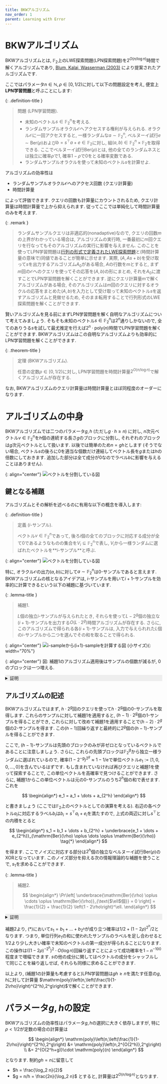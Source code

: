 ```yaml
---
title: BKWアルゴリズム
nav_order: 1
parent: Learning with Error
---
```


# BKWアルゴリズム
BKWアルゴリズムとは, $\mathbb{F}_2$上のLWE探索問題(LPN探索問題)を$2^{O(n/\log n)}$時間で解くアルゴリズムであり, [Blum, Kalai, Wasserman (2003)](https://dl.acm.org/doi/10.1145/792538.792543) により提案されたアルゴリズムです.

ここではパラメータ$n\in\mathbb{N},\rho\in[0,1/2)$に対して以下の問題設定を考え, 便宜上**LPN学習問題**と呼ぶことにします:

{: .definition-title }
> 問題 (LPN学習問題).
>
>- 未知のベクトル$s\in \mathbb{F}_2^n$を考える.
>- ランダムサンプルオラクル$\mathcal{O}$へアクセスする権利が与えられる. オラクル$\mathcal{O}$に一回アクセスすると, 一様ランダムな$a\sim \mathbb{F}_2^n$, ベルヌーイ試行$e\sim \mathrm{Ber}(\rho)$および$b=s^\top a + e \in \mathbb{F}_2$に対し, 組$(a,b) \in \mathbb{F}_2^n \times \mathbb{F}_2$を取得できる. ここでベルヌーイ試行$\mathrm{Ber}(\rho)$とは, 他の全てのランダムネスとは独立に確率$\rho$で$1$, 確率$1-\rho$で$0$をとる確率変数である.
>- ランダムサンプルオラクルを使って未知のベクトル$s$を計算せよ.

アルゴリズムの効率性は
- ランダムサンプルオラクル$\mathcal{O}$へのアクセス回数 (クエリ計算量)
- 時間計算量


によって評価できます.
クエリの回数も計算量にカウントされるため, クエリ計算量は時間計算量で上から抑えられます.
従ってここでは単純化して時間計算量のみを考えます.

{: .remark }
>ランダムサンプルクエリは非適応的(nonadaptive)なので, クエリの回数$m$の上界がわかっている場合は, アルゴリズムの実行時, 一番最初に$m$回クエリを行なってもそのアルゴリズムの実行に影響を与えません.
>このことを使ってLPN学習問題は[行列の形式で定義されたLWE探索問題](./index.md#探索問題)と(時間計算量の意味で)同値であることが簡単に示せます.
>実際, $(A,As+b)$を受け取って$s$を出力するアルゴリズム$A_0$がある場合, $A$の行数を$m$とすると, まず$m$回の$\mathcal{O}$へのクエリを使ってその応答を$(A,b)$の形にまとめ, それを$A_0$に渡すことでLPN学習問題を解くことができます.
>逆にクエリ計算量$m$で解くアルゴリズムがある場合, そのアルゴリズムは$m$回のクエリに対するオラクルの応答をまとめた$(A,b)$を入力として受け取って未知のベクトル$s$を返すアルゴリズムと見做せるため, そのまま転用することで行列形式のLWE探索問題を解くことができます.

賢いアルゴリズムを見る前にまずLPN学習問題を解く自明なアルゴリズムについて考えてみましょう.
そもそも未知のベクトル$s \in \mathbb{F}_2^n$は$2^n$通りしかないので, 全てのありうる$s$を試して最尤推定を行えば$2^{n}\cdot \mathrm{poly}(n)$時間でLPN学習問題を解くことができます.
BKWアルゴリズムはこの自明なアルゴリズムよりも効率的にLPN学習問題を解くことができます.

{: .theorem-title }
> 定理 (BKWアルゴリズム).
>
> 任意の定数$\rho\in[0,1/2)$に対し, LPN学習問題を時間計算量$2^{O(n/\log n)}$で解くアルゴリズムが存在する.

なお, BKWアルゴリズムのクエリ計算量は時間計算量とほぼ同程度のオーダーになります.


# アルゴリズムの中身
BKWアルゴリズムでは二つのパラメータ$g,h$ (ただし$g\cdot h \ge n$) に対し, $n$次元ベクトル$v\in \mathbb{F}_2^n$を$h$個の連続する長さ$g$のブロックに分割し, それぞれのブロックは$g$次元ベクトルとして扱います.
以後では簡単のため$n=gh$とします (そうでない場合, ベクトル$s$の後ろに$0$を適当な個数だけ連結してベクトル長を$g$または$h$の倍数にしておきます. 追加した部分は全て成分が$0$なのでラベル$b$に影響を与えることはありません).

{: align="center"}
![ベクトルを分割している図]({{site.baseurl}}/docs/learning_with_error/images/vector_split.svg)

## 鍵となる補題

アルゴリズムとその解析を述べるのに有用な以下の概念を導入します:

{: .definition-title }
> 定義 ($i$-サンプル).
>
> ベクトル$v \in \mathbb{F}_2^n$であって, 後ろ$i$個の全てのブロックに対応する成分が全て$0$であるようなものの集合を$V_i \subseteq \mathbb{F}_2^n$で表し, $V_i$から一様ランダムに選ばれたベクトルを**$i$-サンプル**と呼ぶ.

{: align="center"}
![ベクトルを分割している図]({{site.baseurl}}/docs/learning_with_error/images/i-sample.svg)

特に, オラクル$\mathcal{O}$の出力$(a,b)$に対して$a \sim \mathbb{F}_2^n$は$0$-サンプルであると言えます.
BKWアルゴリズムの核となるアイデアは, $i$-サンプルを用いて$i+1$-サンプルを効率的に計算できるという以下の補題に基づいています.

{: .lemma-title }
> 補題1.
>
> $L$個の独立$i$-サンプルが与えられたとき, それらを使って$L-2^g$個の独立な$(i+1)$-サンプルを出力する$O(L\cdot 2^g)$時間アルゴリズムが存在する. さらに, このアルゴリズムで得られる各$(i+1)$-サンプルは, 入力で与えられれた$L$個の$i$-サンプルから二つを選んでその和を取ることで得られる.
 

{: align="center"}
![i-sampleから(i+1)-sampleを計算する図 (小サイズ)]({{site.baseurl}}/docs/learning_with_error/images/i-sample_lemma.svg){: width="70%"}

{: align="center"}
図: 補題1のアルゴリズム適用後はサンプルの個数が減るが, $0$のブロックは一つ増える.

<details markdown="1" style="background-color: #eee;">
<summary style="display: list-item">証明</summary>

証明のアイデアは非常に単純で, $L$個  の$i$-サンプルを$2^g$個のクラスと呼ばれる部分集合に分割し, それぞれのクラス内で二つのベクトルを選んで和を取ることで$(i+1)$-サンプルを得るというものです.


まず, $i$-サンプル$v \in V_i$は後ろ$i$個のブロックが全て$0$であるようなベクトルであるため, 後ろから$i+1$個目のブロックは非ゼロであることがわかります (本当は各成分がランダムに決まるのでものすごく小さい確率でこのブロックの全ての成分$0$になりますが, ここでは無視します).
この非ゼロのブロックは$g$ビット文字列であり$2^g$通り存在します.
従ってこのブロックに基づいて与えられた$i$-サンプルを$2^g$個のクラスに分割することができます.

各クラス$S$に対し, 一様ランダムに$x \sim S$を選び, 多重集合$S'=\\{x + y \colon y \in S\\}$を構成します.
これらのベクトル$x,y$は同じクラスに属するため, その和$x+y$は後ろから$i+1$個目のブロックの全成分が$0$となるため, $V_{i+1}$の元になります.
なお, $S'$の全ての元は共通の$x$に対して$x + y$という形で表されますが, 
$y$は先頭$h-i$個のブロックが全て独立一様ランダムなブロックであるため, 各$x+y$は$(i+1)$-サンプルとなり, しかも$y$の独立性から$S'$の元もまた独立です.

アルゴリズムは
全てのクラスに対してこの操作を繰り返し, $S'$の和集合を出力します.
先ほどの議論から, 確かにこれは$(i+1)$-サンプルとなります.
なお, 各クラスに対し$\left| S' \right| = \left| S \right| - 1$であり, クラスは$2^g$個あるため, この操作は$O(L\cdot 2^g)$時間で完了し,
アルゴリズムの出力は$ |S| - 2^g$ 個の$(i+1)$-サンプルとなります.
$\square$
</details>


## アルゴリズムの記述

BKWアルゴリズムではまず, $h \cdot 2^g$回のクエリを使って$h\cdot 2^g$個の$0$-サンプルを取得します.
これらのサンプルに対して補題1を適用すると, $(h-1)\cdot 2^g$個の$1$-サンプルを得ることができ,
これらに対して改めて補題1を適用することで$(h-2)\cdot 2^g$個の$2$-サンプルを得ます.
この$(h-1)$回繰り返すと最終的に$2^g$個の$(h-1)$-サンプルを得ることができます.

ここで, $(h-1)$-サンプルは先頭のブロックのみが非ゼロとなっているベクトルであることに注意しましょう.
さらに, これらの先頭ブロックは$\mathbb{F}_2^g$から独立一様ランダムに選ばれているので, 確率$(1-2^{-g})^{2^g}\approx 1-1/\mathrm{e}$で単位ベクトル$e_1:=[1,0,0,\dots,0]$を含んでいるはずです.
もし含まれていなければ再びクエリと補題1を使って探索することで, この単位ベクトルを高確率で見つけることができます.
さらに, 補題1からこの単位ベクトルは元の$0$-サンプルのうち$2^h$個の和で表せます. これを

$$
  \begin{align*}
    e_1 = a_1 + \dots + a_{2^h}
  \end{align*}
$$

と書きましょう (ここでは$\mathbb{F}_2$上のベクトルとしての演算を考える).
右辺の各ベクトル$a_i$に対応するラベル$b_i$は$b_i = s^\top a_i + e_i$を満たすので, 上式の両辺に対し$s^\top$との内積をとると

$$
  \begin{align*}
    s_1 = b_1 + \dots + b_{2^h} + \underbrace{e_1 + \dots + e_{2^h}}_{\mathrm{Ber}(\rho) \oplus \dots \oplus \mathrm{Ber}(\rho)} \tag{*}
  \end{align*}
$$

を得ます. ここでノイズに対応する部分は$2^h$個の独立なベルヌーイ試行$\mathrm{Ber}(\rho)$のXORとなっています.
このノイズ部分を抑える次の情報理論的な補題を使うことで, $s_1$を求めることができます.

{: .lemma-title }
> 補題2.
>
>$$
  \begin{align*}
    \Pr\left[ \underbrace{\mathrm{Ber}(\rho) \oplus \cdots \oplus \mathrm{Ber}(\rho)}_{\text{$\ell$個}} = 0 \right] = \frac{1}{2} + \frac{1}{2} \left(1 - 2\rho\right)^\ell.
  \end{align*}
>$$
<details markdown="1" style="background-color: #eee;">
<summary style="display: list-item">証明</summary>

  証明は$\ell$に関する帰納法で示します.
  記法の簡単のため, 主張の左辺を$p_\ell$とおきます.

  **1. ベースステップ ($\ell=1$の場合)**:

  $$
    p_1 = 1 - \rho = \frac{1}{2} + \frac{1}{2}(1 - 2\rho)
  $$

  より, $\ell=1$の場合に主張は確かに成り立ちます.

  **2. 帰納ステップ**:
  一般の$\ell \ge 2$に対しては, $p_{\ell-1}$に対する帰納法の仮定を使って

  $$
    \begin{align*}
      p_\ell &= (1-\rho)\cdot p_{\ell-1} + \rho\cdot (1-p_{\ell-1}) \\
      &= (1-\rho)\left( \frac{1}{2} + \frac{1}{2} \left(1 - 2\rho\right)^{\ell-1} \right) + \rho\left( \frac{1}{2} - \frac{1}{2} \left(1 - 2\rho\right)^{\ell-1} \right) \\
      &= \text{(右辺)}
    \end{align*}
  $$

  より主張を得ます. $\square$
</details>

補題2より, (*)において$s_1=b_1+\dots+b_{2^h}$が成り立つ確率は$1/2 + (1-2\rho)^{2^h}/2$となります.
つまり, 単位行列$e_1$の和に使われたサンプルのラベルを足し合わせると$1/2$より少し大きい確率で未知のベクトルの第一成分が得られることになります.
この操作は$((1-2\rho)^{-2^h})^2\cdot O(\log n)$回繰り返すことによって成功確率を$1-n^{-100}$程度まで増幅できます.
$s$の他の成分に関してはベクトルの成分をシャッフルして同じことを繰り返しせば, それらも同様に求めることができます.

以上より, (補題1の計算量も考慮すると)LPN学習問題は$gh\ge n$を満たす任意の$g,h$に対して計算量 $\mathrm{poly}\left(n,\left(\frac{1}{1-2\rho}\right)^{2^h},2^g\right)$で解くことができます.

# パラメータ$g,h$の設定

BKWアルゴリズムの効率性はパラメータ$g,h$の選択に大きく依存しますが,
特に$\rho<1/2$が定数の場合の計算量は

$$
  \begin{align*}
    \mathrm{poly}\left(n,\left(\frac{1}{1-2\rho}\right)^{2^h},2^g\right) &= \mathrm{poly}\left(n,2^{O(2^h)},2^g\right) \\
    &= 2^{O(2^h+g)}\cdot \mathrm{poly}(n)
  \end{align*}
$$

となります. 制約$gh=n$に留意して
- $h = \frac{\log_2 n}{2}$
- $g = n/h = \frac{2n}{\log_2 n}$
とすると, 計算量は$2^{O(n/\log n)}$となります.

